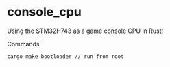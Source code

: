 # console_cpu
Using the STM32H743 as a game console CPU in Rust!

Commands
```
cargo make bootloader // run from root
```